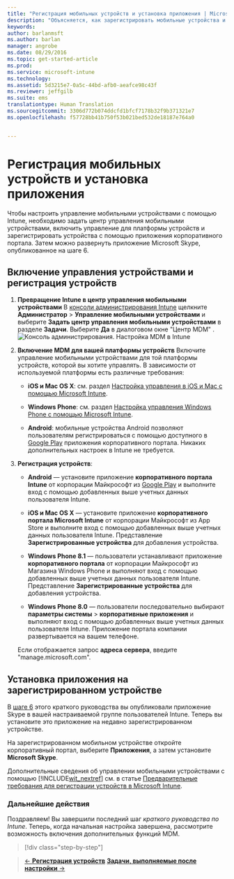 ```yaml
---
title: "Регистрация мобильных устройств и установка приложения | Microsoft Intune"
description: "Объясняется, как зарегистрировать мобильные устройства и установить приложение на устройство, зарегистрированное в Intune."
keywords: 
author: barlanmsft
ms.author: barlan
manager: angrobe
ms.date: 08/29/2016
ms.topic: get-started-article
ms.prod: 
ms.service: microsoft-intune
ms.technology: 
ms.assetid: 5d3215e7-0a5c-44bd-afb0-aeafce98c43f
ms.reviewer: jeffgilb
ms.suite: ems
translationtype: Human Translation
ms.sourcegitcommit: 3306d772b074ddcfd1bfcf7178b32f9b371321e7
ms.openlocfilehash: f57728bb41b750f53b021bed532de18187e764a0


---
```


# Регистрация мобильных устройств и установка приложения
Чтобы настроить управление мобильными устройствами с помощью Intune, необходимо задать центр управления мобильными устройствами, включить управление для платформы устройств и зарегистрировать устройства с помощью приложения корпоративного портала. Затем можно развернуть приложение Microsoft Skype, опубликованное на шаге 6.

## Включение управления устройствами и регистрация устройств

1.  **Превращение Intune в центр управления мобильными устройствами** В [консоли администрирования Intune](https://manage.microsoft.com/) щелкните **Администратор** > **Управление мобильными устройствами** и выберите **Задать центр управления мобильными устройствами** в разделе **Задачи**.  Выберите **Да** в диалоговом окне "Центр MDM" .
    ![Консоль администрирования. Настройка MDM в Intune](./media/mdmAuthority.png)

2.  **Включение MDM для вашей платформы устройств** Включите управление мобильными устройствами для той платформы устройств, которой вы хотите управлять. В зависимости от используемой платформы есть различные требования:

    -   **iOS и Mac OS X**: см. раздел [Настройка управления в iOS и Mac с помощью Microsoft Intune](/intune/deploy-use/set-up-ios-and-mac-management-with-microsoft-intune).

    -   **Windows Phone**: см. раздел [Настройка управления Windows Phone с помощью Microsoft Intune](/intune/deploy-use/set-up-windows-phone-management-with-microsoft-intune).

    -   **Android**: мобильные устройства Android позволяют пользователям регистрироваться с помощью доступного в [Google Play](https://play.google.com/store/apps/details?id=com.skype.raider) приложения корпоративного портала. Никаких дополнительных настроек в Intune не требуется.

3.  **Регистрация устройств**:

    -   **Android** — установите приложение **корпоративного портала Intune** от корпорации Майкрософт из [Google Play](http://go.microsoft.com/fwlink/p/?LinkId=386612) и выполните вход с помощью добавленных выше учетных данных пользователя Intune.

    -   **iOS и Mac OS X** — установите приложение **корпоративного портала Microsoft Intune** от корпорации Майкрософт из App Store и выполните вход с помощью добавленных выше учетных данных пользователя Intune. Представление **Зарегистрированные устройства** для добавления устройства.

    -   **Windows Phone 8.1** — пользователи устанавливают приложение **корпоративного портала** от корпорации Майкрософт из Магазина Windows Phone и выполняют вход с помощью добавленных выше учетных данных пользователя Intune.  Представление **Зарегистрированные устройства** для добавления устройства.

    -   **Windows Phone 8.0** — пользователи последовательно выбирают **параметры системы** &gt; **корпоративные приложения** и выполняют вход с помощью добавленных выше учетных данных пользователя Intune. Приложение портала компании развертывается на вашем телефоне.

    Если отображается запрос **адреса сервера**, введите "manage.microsoft.com".

## Установка приложения на зарегистрированном устройстве
В [шаге 6](start-with-a-paid-subscription-to-microsoft-intune-step-6.md) этого краткого руководства вы опубликовали приложение Skype в вашей настраиваемой группе пользователей Intune. Теперь вы установите это приложение на недавно зарегистрированном устройстве.

На зарегистрированном мобильном устройстве откройте корпоративный портал, выберите **Приложения**, а затем установите **Microsoft Skype**.

Дополнительные сведения об управлении мобильными устройствами с помощью [!INCLUDE[wit_nextref](../includes/wit_nextref_md.md)] см. в статье [Предварительные требования для регистрации устройств в Microsoft Intune](/intune/deploy-use/prerequisites-for-enrollment).


### Дальнейшие действия
Поздравляем! Вы завершили последний шаг *краткого руководства по Intune*. Теперь, когда начальная настройка завершена, рассмотрите возможность включения дополнительных функций MDM.

>[!div class="step-by-step"]

>[&larr; **Регистрация устройств**](.\start-with-a-paid-subscription-to-microsoft-intune-step-8.md)     [**Задачи, выполняемые после настройки** &rarr;](.\post-configuration-tasks.md)  



<!--HONumber=Oct16_HO3-->


